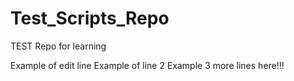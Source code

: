 # Test_Scripts_Repo
TEST Repo for learning


Example of edit line
Example of line 2
Example 3
more lines here!!!


